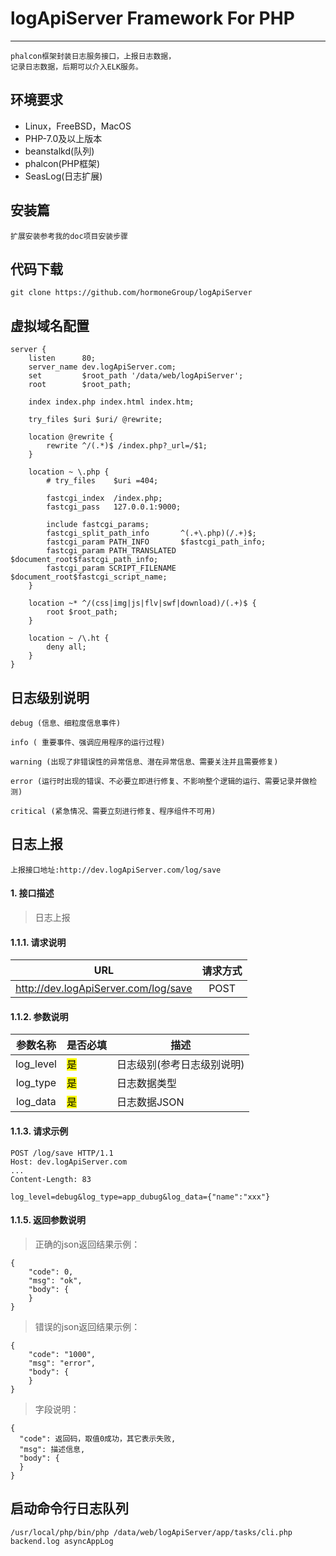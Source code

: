 # logApiServer Framework For PHP

-------------------------------------

```
phalcon框架封装日志服务接口，上报日志数据，
记录日志数据，后期可以介入ELK服务。
```

## 环境要求
- Linux，FreeBSD，MacOS
- PHP-7.0及以上版本
- beanstalkd(队列)
- phalcon(PHP框架)
- SeasLog(日志扩展)

## 安装篇
```
扩展安装参考我的doc项目安装步骤
```

## 代码下载
```
git clone https://github.com/hormoneGroup/logApiServer
```

## 虚拟域名配置
```
server {
    listen      80;
    server_name dev.logApiServer.com;
    set         $root_path '/data/web/logApiServer';
    root        $root_path;

    index index.php index.html index.htm;

    try_files $uri $uri/ @rewrite;

    location @rewrite {
        rewrite ^/(.*)$ /index.php?_url=/$1;
    }

    location ~ \.php {
        # try_files    $uri =404;

        fastcgi_index  /index.php;
        fastcgi_pass   127.0.0.1:9000;

        include fastcgi_params;
        fastcgi_split_path_info       ^(.+\.php)(/.+)$;
        fastcgi_param PATH_INFO       $fastcgi_path_info;
        fastcgi_param PATH_TRANSLATED $document_root$fastcgi_path_info;
        fastcgi_param SCRIPT_FILENAME $document_root$fastcgi_script_name;
    }

    location ~* ^/(css|img|js|flv|swf|download)/(.+)$ {
        root $root_path;
    }

    location ~ /\.ht {
        deny all;
    }
}
```

## 日志级别说明
```
debug (信息、细粒度信息事件)

info ( 重要事件、强调应用程序的运行过程)

warning (出现了非错误性的异常信息、潜在异常信息、需要关注并且需要修复)

error (运行时出现的错误、不必要立即进行修复、不影响整个逻辑的运行、需要记录并做检测)

critical (紧急情况、需要立刻进行修复、程序组件不可用)
```

## 日志上报
```
上报接口地址:http://dev.logApiServer.com/log/save
```

#### 1. 接口描述

>日志上报

#### 1.1.1. 请求说明

URL  |请求方式
:---:|:---:
http://dev.logApiServer.com/log/save | POST

#### 1.1.2. 参数说明

参数名称 | 是否必填 | 描述
:---: | --- | ---
 log_level | <mark>是</mark> | 日志级别(参考日志级别说明)
  log_type | <mark>是</mark> | 日志数据类型
  log_data | <mark>是</mark> | 日志数据JSON
  
#### 1.1.3. 请求示例

```
POST /log/save HTTP/1.1
Host: dev.logApiServer.com
...
Content-Length: 83

log_level=debug&log_type=app_dubug&log_data={"name":"xxx"}
```

#### 1.1.5. 返回参数说明

>正确的json返回结果示例：

```
{
    "code": 0,
    "msg": "ok",
    "body": {
    }
}

```

>错误的json返回结果示例：

```
{
    "code": "1000",
    "msg": "error",
    "body": {
    }
}
```

>字段说明：

```
{
  "code": 返回码，取值0成功，其它表示失败,
  "msg": 描述信息,
  "body": {
  }
}
```


## 启动命令行日志队列
```
/usr/local/php/bin/php /data/web/logApiServer/app/tasks/cli.php backend.log asyncAppLog
``` 
